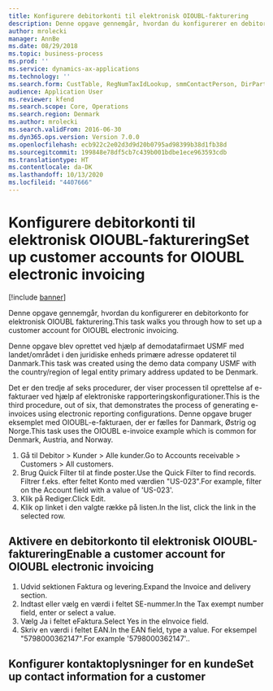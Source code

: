 ```yaml
---
title: Konfigurere debitorkonti til elektronisk OIOUBL-fakturering
description: Denne opgave gennemgår, hvordan du konfigurerer en debitorkonto for elektronisk OIOUBL fakturering.
author: mrolecki
manager: AnnBe
ms.date: 08/29/2018
ms.topic: business-process
ms.prod: ''
ms.service: dynamics-ax-applications
ms.technology: ''
ms.search.form: CustTable, RegNumTaxIdLookup, smmContactPerson, DirPartyLookup, ContactPersonLookup
audience: Application User
ms.reviewer: kfend
ms.search.scope: Core, Operations
ms.search.region: Denmark
ms.author: mrolecki
ms.search.validFrom: 2016-06-30
ms.dyn365.ops.version: Version 7.0.0
ms.openlocfilehash: ecb922c2e02d3d9d20b0795ad98399b38d1fb38d
ms.sourcegitcommit: 199848e78df5cb7c439b001bdbe1ece963593cdb
ms.translationtype: HT
ms.contentlocale: da-DK
ms.lasthandoff: 10/13/2020
ms.locfileid: "4407666"
---
```

# <a name="set-up-customer-accounts-for-oioubl-electronic-invoicing"></a><span data-ttu-id="866f8-103">Konfigurere debitorkonti til elektronisk OIOUBL-fakturering</span><span class="sxs-lookup"><span data-stu-id="866f8-103">Set up customer accounts for OIOUBL electronic invoicing</span></span>

[!include [banner](../../includes/banner.md)]

<span data-ttu-id="866f8-104">Denne opgave gennemgår, hvordan du konfigurerer en debitorkonto for elektronisk OIOUBL fakturering.</span><span class="sxs-lookup"><span data-stu-id="866f8-104">This task walks you through how to set up a customer account for OIOUBL electronic invoicing.</span></span> 



<span data-ttu-id="866f8-105">Denne opgave blev oprettet ved hjælp af demodatafirmaet USMF med landet/området i den juridiske enheds primære adresse opdateret til Danmark.</span><span class="sxs-lookup"><span data-stu-id="866f8-105">This task was created using the demo data company USMF with the country/region of legal entity primary address updated to be Denmark.</span></span>



<span data-ttu-id="866f8-106">Det er den tredje af seks procedurer, der viser processen til oprettelse af e-fakturaer ved hjælp af elektroniske rapporteringskonfigurationer.</span><span class="sxs-lookup"><span data-stu-id="866f8-106">This is the third procedure, out of six, that demonstrates the process of generating e-invoices using electronic reporting configurations.</span></span> <span data-ttu-id="866f8-107">Denne opgave bruger eksemplet med OIOUBL-e-fakturaen, der er fælles for Danmark, Østrig og Norge.</span><span class="sxs-lookup"><span data-stu-id="866f8-107">This task uses the OIOUBL e-invoice example which is common for Denmark, Austria, and Norway.</span></span>

1. <span data-ttu-id="866f8-108">Gå til Debitor > Kunder > Alle kunder.</span><span class="sxs-lookup"><span data-stu-id="866f8-108">Go to Accounts receivable > Customers > All customers.</span></span>
2. <span data-ttu-id="866f8-109">Brug Quick Filter til at finde poster.</span><span class="sxs-lookup"><span data-stu-id="866f8-109">Use the Quick Filter to find records.</span></span> <span data-ttu-id="866f8-110">Filtrer f.eks. efter feltet Konto med værdien "US-023".</span><span class="sxs-lookup"><span data-stu-id="866f8-110">For example, filter on the Account field with a value of 'US-023'.</span></span>
3. <span data-ttu-id="866f8-111">Klik på Rediger.</span><span class="sxs-lookup"><span data-stu-id="866f8-111">Click Edit.</span></span>
4. <span data-ttu-id="866f8-112">Klik op linket i den valgte række på listen.</span><span class="sxs-lookup"><span data-stu-id="866f8-112">In the list, click the link in the selected row.</span></span>

## <a name="enable-a-customer-account-for-oioubl-electronic-invoicing"></a><span data-ttu-id="866f8-113">Aktivere en debitorkonto til elektronisk OIOUBL-fakturering</span><span class="sxs-lookup"><span data-stu-id="866f8-113">Enable a customer account for OIOUBL electronic invoicing</span></span>
1. <span data-ttu-id="866f8-114">Udvid sektionen Faktura og levering.</span><span class="sxs-lookup"><span data-stu-id="866f8-114">Expand the Invoice and delivery section.</span></span>
2. <span data-ttu-id="866f8-115">Indtast eller vælg en værdi i feltet SE-nummer.</span><span class="sxs-lookup"><span data-stu-id="866f8-115">In the Tax exempt number field, enter or select a value.</span></span>
3. <span data-ttu-id="866f8-116">Vælg Ja i feltet eFaktura.</span><span class="sxs-lookup"><span data-stu-id="866f8-116">Select Yes in the eInvoice field.</span></span>
4. <span data-ttu-id="866f8-117">Skriv en værdi i feltet EAN.</span><span class="sxs-lookup"><span data-stu-id="866f8-117">In the EAN field, type a value.</span></span> <span data-ttu-id="866f8-118">For eksempel "5798000362147".</span><span class="sxs-lookup"><span data-stu-id="866f8-118">For example '5798000362147'..</span></span>

## <a name="set-up-contact-information-for-a-customer"></a><span data-ttu-id="866f8-119">Konfigurer kontaktoplysninger for en kunde</span><span class="sxs-lookup"><span data-stu-id="866f8-119">Set up contact information for a customer</span></span>

